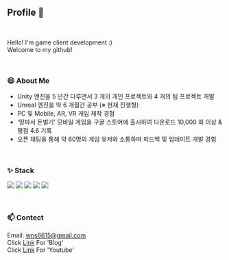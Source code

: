 ## Profile 💬

<br/>

  Hello! I'm game client development :) <br/>
  Welcome to my github!

<br/>

### 😄 About Me

* Unity 엔진을 5 년간 다루면서 3 개의 개인 프로젝트와 4 개의 팀 프로젝트 개발
* Unreal 엔진을 약 6 개월간 공부 (※ 현재 진행형)
* PC 및 Mobile, AR, VR 게임 제작 경험
* ‘땅파서 돈벌기’ 모바일 게임을 구글 스토어에 출시하여 다운로드 10,000 회 이상 & 평점 4.6 기록
* 오픈 채팅을 통해 약 60명의 게임 유저와 소통하며 피드백 및 업데이트 개발 경험

<br/>

### ✨ Stack

<img src="https://img.shields.io/badge/C-A8B9CC?style=flat&logo=c&logoColor=white"> <img src="https://img.shields.io/badge/C++-00599C?style=flat&logo=cplusplus&logoColor=white"> <img src="https://img.shields.io/badge/CSharp-239120?style=flat&logo=csharp&logoColor=white"> <img src="https://img.shields.io/badge/Unity-FFFFFF?style=flat&logo=unity&logoColor=black"> <img src="https://img.shields.io/badge/Unreal-0E1128?style=flat&logo=unrealengine&logoColor=white">

<br/>

### 📫 Contect

Email: wns6615@gmail.com <br/>
Click [Link](https://gus6615.tistory.com/) For 'Blog' <br/>
Click [Link](https://www.youtube.com/channel/UCU2NanlRUEaJ1-E-5t8EokA) For 'Youtube' <br/>


<!--
**gus6615/gus6615** is a ✨ _special_ ✨ repository because its `README.md` (this file) appears on your GitHub profile.

Here are some ideas to get you started:

- 🔭 I’m currently working on ...
- 🌱 I’m currently learning ...
- 👯 I’m looking to collaborate on ...
- 🤔 I’m looking for help with ...
- 💬 Ask me about ...
- 📫 How to reach me: ...
- 😄 Pronouns: ...
- ⚡ Fun fact: ...
-->
